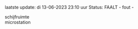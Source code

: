 laatste update: 
di 13-06-2023 23:10   uur 
Status: FAALT - fout - 
<div class="service R">schijfruimte</div><div class="service R">microstation</div>